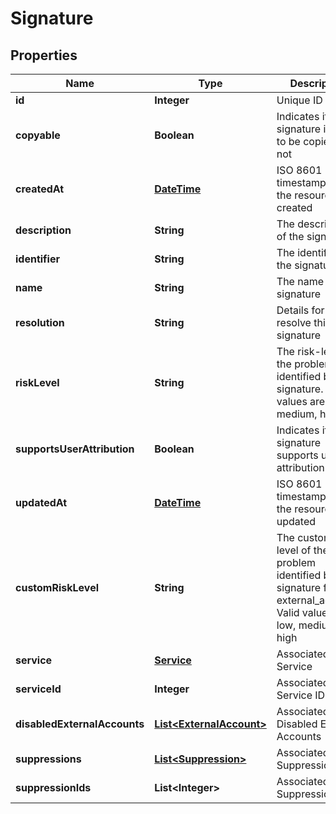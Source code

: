 
# Signature

## Properties
Name | Type | Description | Notes
------------ | ------------- | ------------- | -------------
**id** | **Integer** | Unique ID |  [optional]
**copyable** | **Boolean** | Indicates if this signature is able to be copied or not |  [optional]
**createdAt** | [**DateTime**](DateTime.md) | ISO 8601 timestamp when the resource was created |  [optional]
**description** | **String** | The description of the signature |  [optional]
**identifier** | **String** | The identifier of the signature |  [optional]
**name** | **String** | The name of the signature |  [optional]
**resolution** | **String** | Details for how to resolve this signature |  [optional]
**riskLevel** | **String** | The risk-level of the problem identified by the signature. Valid values are low, medium, high |  [optional]
**supportsUserAttribution** | **Boolean** | Indicates if this signature supports user attribution or not |  [optional]
**updatedAt** | [**DateTime**](DateTime.md) | ISO 8601 timestamp when the resource was updated |  [optional]
**customRiskLevel** | **String** | The custom risk-level of the problem identified by the signature for this external_account. Valid values are low, medium, high |  [optional]
**service** | [**Service**](Service.md) | Associated Service |  [optional]
**serviceId** | **Integer** | Associated Service ID |  [optional]
**disabledExternalAccounts** | [**List&lt;ExternalAccount&gt;**](ExternalAccount.md) | Associated Disabled External Accounts |  [optional]
**suppressions** | [**List&lt;Suppression&gt;**](Suppression.md) | Associated Suppressions |  [optional]
**suppressionIds** | **List&lt;Integer&gt;** | Associated Suppressions IDs |  [optional]



